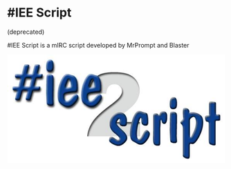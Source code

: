 #IEE Script
===========

(deprecated)

#IEE Script is a mIRC script developed by MrPrompt and Blaster

![logo](script/img/_iee_script_2.jpg)
